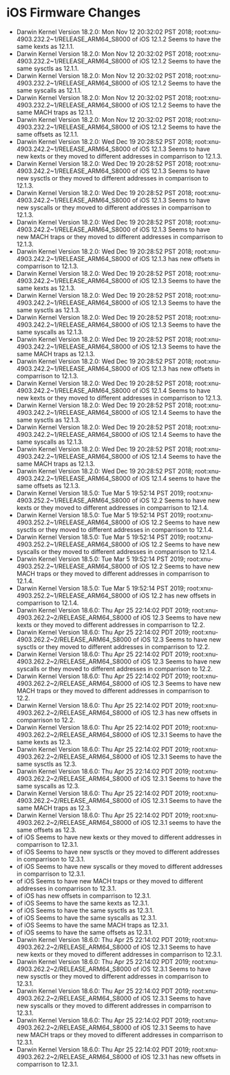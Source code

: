# iOS Firmware Changes

- Darwin Kernel Version 18.2.0: Mon Nov 12 20:32:02 PST 2018; root:xnu-4903.232.2~1/RELEASE_ARM64_S8000 of iOS 12.1.2 Seems to have the same kexts as 12.1.1.  
- Darwin Kernel Version 18.2.0: Mon Nov 12 20:32:02 PST 2018; root:xnu-4903.232.2~1/RELEASE_ARM64_S8000 of iOS 12.1.2 Seems to have the same sysctls as 12.1.1.  
- Darwin Kernel Version 18.2.0: Mon Nov 12 20:32:02 PST 2018; root:xnu-4903.232.2~1/RELEASE_ARM64_S8000 of iOS 12.1.2 Seems to have the same syscalls as 12.1.1. 
- Darwin Kernel Version 18.2.0: Mon Nov 12 20:32:02 PST 2018; root:xnu-4903.232.2~1/RELEASE_ARM64_S8000 of iOS 12.1.2 Seems to have the same MACH traps as 12.1.1.
- Darwin Kernel Version 18.2.0: Mon Nov 12 20:32:02 PST 2018; root:xnu-4903.232.2~1/RELEASE_ARM64_S8000 of iOS 12.1.2 Seems to have the same offsets as 12.1.1.
- Darwin Kernel Version 18.2.0: Wed Dec 19 20:28:52 PST 2018; root:xnu-4903.242.2~1/RELEASE_ARM64_S8000 of iOS 12.1.3 Seems to have new kexts or they moved to different addresses in comparrison to 12.1.3.  
- Darwin Kernel Version 18.2.0: Wed Dec 19 20:28:52 PST 2018; root:xnu-4903.242.2~1/RELEASE_ARM64_S8000 of iOS 12.1.3 Seems to have new sysctls or they moved to different addresses in comparrison to 12.1.3.  
- Darwin Kernel Version 18.2.0: Wed Dec 19 20:28:52 PST 2018; root:xnu-4903.242.2~1/RELEASE_ARM64_S8000 of iOS 12.1.3 Seems to have new syscalls or they moved to different addresses in comparrison to 12.1.3.  
- Darwin Kernel Version 18.2.0: Wed Dec 19 20:28:52 PST 2018; root:xnu-4903.242.2~1/RELEASE_ARM64_S8000 of iOS 12.1.3 Seems to have new MACH traps or they moved to different addresses in comparrison to 12.1.3.  
- Darwin Kernel Version 18.2.0: Wed Dec 19 20:28:52 PST 2018; root:xnu-4903.242.2~1/RELEASE_ARM64_S8000 of iOS 12.1.3 has new offsets in comparrison to 12.1.3.  
- Darwin Kernel Version 18.2.0: Wed Dec 19 20:28:52 PST 2018; root:xnu-4903.242.2~1/RELEASE_ARM64_S8000 of iOS 12.1.3 Seems to have the same kexts as 12.1.3.  
- Darwin Kernel Version 18.2.0: Wed Dec 19 20:28:52 PST 2018; root:xnu-4903.242.2~1/RELEASE_ARM64_S8000 of iOS 12.1.3 Seems to have the same sysctls as 12.1.3.  
- Darwin Kernel Version 18.2.0: Wed Dec 19 20:28:52 PST 2018; root:xnu-4903.242.2~1/RELEASE_ARM64_S8000 of iOS 12.1.3 Seems to have the same syscalls as 12.1.3. 
- Darwin Kernel Version 18.2.0: Wed Dec 19 20:28:52 PST 2018; root:xnu-4903.242.2~1/RELEASE_ARM64_S8000 of iOS 12.1.3 Seems to have the same MACH traps as 12.1.3.
- Darwin Kernel Version 18.2.0: Wed Dec 19 20:28:52 PST 2018; root:xnu-4903.242.2~1/RELEASE_ARM64_S8000 of iOS 12.1.3 has new offsets in comparrison to 12.1.3.  
- Darwin Kernel Version 18.2.0: Wed Dec 19 20:28:52 PST 2018; root:xnu-4903.242.2~1/RELEASE_ARM64_S8000 of iOS 12.1.4 Seems to have new kexts or they moved to different addresses in comparrison to 12.1.3.  
- Darwin Kernel Version 18.2.0: Wed Dec 19 20:28:52 PST 2018; root:xnu-4903.242.2~1/RELEASE_ARM64_S8000 of iOS 12.1.4 Seems to have the same sysctls as 12.1.3.  
- Darwin Kernel Version 18.2.0: Wed Dec 19 20:28:52 PST 2018; root:xnu-4903.242.2~1/RELEASE_ARM64_S8000 of iOS 12.1.4 Seems to have the same syscalls as 12.1.3. 
- Darwin Kernel Version 18.2.0: Wed Dec 19 20:28:52 PST 2018; root:xnu-4903.242.2~1/RELEASE_ARM64_S8000 of iOS 12.1.4 Seems to have the same MACH traps as 12.1.3.
- Darwin Kernel Version 18.2.0: Wed Dec 19 20:28:52 PST 2018; root:xnu-4903.242.2~1/RELEASE_ARM64_S8000 of iOS 12.1.4 seems to have the same offsets as 12.1.3.  
- Darwin Kernel Version 18.5.0: Tue Mar  5 19:52:14 PST 2019; root:xnu-4903.252.2~1/RELEASE_ARM64_S8000 of iOS 12.2 Seems to have new kexts or they moved to different addresses in comparrison to 12.1.4.  
- Darwin Kernel Version 18.5.0: Tue Mar  5 19:52:14 PST 2019; root:xnu-4903.252.2~1/RELEASE_ARM64_S8000 of iOS 12.2 Seems to have new sysctls or they moved to different addresses in comparrison to 12.1.4.  
- Darwin Kernel Version 18.5.0: Tue Mar  5 19:52:14 PST 2019; root:xnu-4903.252.2~1/RELEASE_ARM64_S8000 of iOS 12.2 Seems to have new syscalls or they moved to different addresses in comparrison to 12.1.4.  
- Darwin Kernel Version 18.5.0: Tue Mar  5 19:52:14 PST 2019; root:xnu-4903.252.2~1/RELEASE_ARM64_S8000 of iOS 12.2 Seems to have new MACH traps or they moved to different addresses in comparrison to 12.1.4.  
- Darwin Kernel Version 18.5.0: Tue Mar  5 19:52:14 PST 2019; root:xnu-4903.252.2~1/RELEASE_ARM64_S8000 of iOS 12.2 has new offsets in comparrison to 12.1.4.  
- Darwin Kernel Version 18.6.0: Thu Apr 25 22:14:02 PDT 2019; root:xnu-4903.262.2~2/RELEASE_ARM64_S8000 of iOS 12.3 Seems to have new kexts or they moved to different addresses in comparrison to 12.2.  
- Darwin Kernel Version 18.6.0: Thu Apr 25 22:14:02 PDT 2019; root:xnu-4903.262.2~2/RELEASE_ARM64_S8000 of iOS 12.3 Seems to have new sysctls or they moved to different addresses in comparrison to 12.2.  
- Darwin Kernel Version 18.6.0: Thu Apr 25 22:14:02 PDT 2019; root:xnu-4903.262.2~2/RELEASE_ARM64_S8000 of iOS 12.3 Seems to have new syscalls or they moved to different addresses in comparrison to 12.2.  
- Darwin Kernel Version 18.6.0: Thu Apr 25 22:14:02 PDT 2019; root:xnu-4903.262.2~2/RELEASE_ARM64_S8000 of iOS 12.3 Seems to have new MACH traps or they moved to different addresses in comparrison to 12.2.  
- Darwin Kernel Version 18.6.0: Thu Apr 25 22:14:02 PDT 2019; root:xnu-4903.262.2~2/RELEASE_ARM64_S8000 of iOS 12.3 has new offsets in comparrison to 12.2.  
- Darwin Kernel Version 18.6.0: Thu Apr 25 22:14:02 PDT 2019; root:xnu-4903.262.2~2/RELEASE_ARM64_S8000 of iOS 12.3.1 Seems to have the same kexts as 12.3.  
- Darwin Kernel Version 18.6.0: Thu Apr 25 22:14:02 PDT 2019; root:xnu-4903.262.2~2/RELEASE_ARM64_S8000 of iOS 12.3.1 Seems to have the same sysctls as 12.3.  
- Darwin Kernel Version 18.6.0: Thu Apr 25 22:14:02 PDT 2019; root:xnu-4903.262.2~2/RELEASE_ARM64_S8000 of iOS 12.3.1 Seems to have the same syscalls as 12.3. 
- Darwin Kernel Version 18.6.0: Thu Apr 25 22:14:02 PDT 2019; root:xnu-4903.262.2~2/RELEASE_ARM64_S8000 of iOS 12.3.1 Seems to have the same MACH traps as 12.3.
- Darwin Kernel Version 18.6.0: Thu Apr 25 22:14:02 PDT 2019; root:xnu-4903.262.2~2/RELEASE_ARM64_S8000 of iOS 12.3.1 seems to have the same offsets as 12.3.  
-  of iOS  Seems to have new kexts or they moved to different addresses in comparrison to 12.3.1.  
-  of iOS  Seems to have new sysctls or they moved to different addresses in comparrison to 12.3.1.  
-  of iOS  Seems to have new syscalls or they moved to different addresses in comparrison to 12.3.1.  
-  of iOS  Seems to have new MACH traps or they moved to different addresses in comparrison to 12.3.1.  
-  of iOS  has new offsets in comparrison to 12.3.1.  
-  of iOS  Seems to have the same kexts as 12.3.1.  
-  of iOS  Seems to have the same sysctls as 12.3.1.  
-  of iOS  Seems to have the same syscalls as 12.3.1. 
-  of iOS  Seems to have the same MACH traps as 12.3.1.
-  of iOS  seems to have the same offsets as 12.3.1.  
- Darwin Kernel Version 18.6.0: Thu Apr 25 22:14:02 PDT 2019; root:xnu-4903.262.2~2/RELEASE_ARM64_S8000 of iOS 12.3.1 Seems to have new kexts or they moved to different addresses in comparrison to 12.3.1.  
- Darwin Kernel Version 18.6.0: Thu Apr 25 22:14:02 PDT 2019; root:xnu-4903.262.2~2/RELEASE_ARM64_S8000 of iOS 12.3.1 Seems to have new sysctls or they moved to different addresses in comparrison to 12.3.1.  
- Darwin Kernel Version 18.6.0: Thu Apr 25 22:14:02 PDT 2019; root:xnu-4903.262.2~2/RELEASE_ARM64_S8000 of iOS 12.3.1 Seems to have new syscalls or they moved to different addresses in comparrison to 12.3.1.  
- Darwin Kernel Version 18.6.0: Thu Apr 25 22:14:02 PDT 2019; root:xnu-4903.262.2~2/RELEASE_ARM64_S8000 of iOS 12.3.1 Seems to have new MACH traps or they moved to different addresses in comparrison to 12.3.1.  
- Darwin Kernel Version 18.6.0: Thu Apr 25 22:14:02 PDT 2019; root:xnu-4903.262.2~2/RELEASE_ARM64_S8000 of iOS 12.3.1 has new offsets in comparrison to 12.3.1.  

